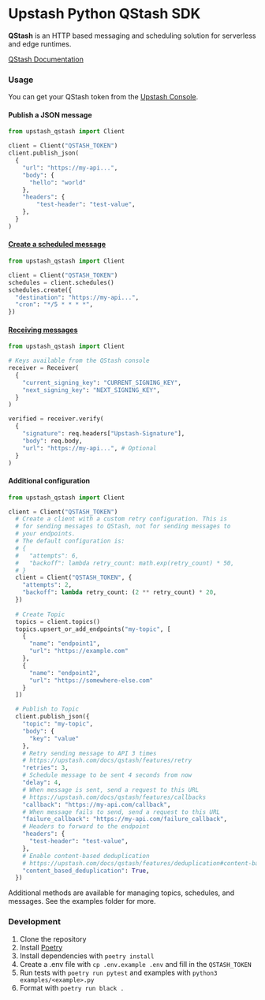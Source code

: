# Upstash Python QStash SDK

**QStash** is an HTTP based messaging and scheduling solution for serverless and edge runtimes.

[QStash Documentation](https://upstash.com/docs/qstash)

### Usage

You can get your QStash token from the [Upstash Console](https://console.upstash.com/qstash).

#### Publish a JSON message
```python
from upstash_qstash import Client

client = Client("QSTASH_TOKEN")
client.publish_json(
  {
    "url": "https://my-api...",
    "body": {
      "hello": "world"
    },
    "headers": {
        "test-header": "test-value",
    },
  }
)
```

#### [Create a scheduled message](https://upstash.com/docs/qstash/features/schedules)
```python
from upstash_qstash import Client

client = Client("QSTASH_TOKEN")
schedules = client.schedules()
schedules.create({
  "destination": "https://my-api...",
  "cron": "*/5 * * * *",
})
```

#### [Receiving messages](https://upstash.com/docs/qstash/howto/receiving)
```python
from upstash_qstash import Client

# Keys available from the QStash console
receiver = Receiver(
  {
    "current_signing_key": "CURRENT_SIGNING_KEY",
    "next_signing_key": "NEXT_SIGNING_KEY",
  }
)

verified = receiver.verify(
  {
    "signature": req.headers["Upstash-Signature"],
    "body": req.body,
    "url": "https://my-api...", # Optional
  }
)
```

#### Additional configuration
```python
from upstash_qstash import Client

client = Client("QSTASH_TOKEN")
  # Create a client with a custom retry configuration. This is 
  # for sending messages to QStash, not for sending messages to
  # your endpoints.
  # The default configuration is:
  # {
  #   "attempts": 6,
  #   "backoff": lambda retry_count: math.exp(retry_count) * 50,
  # }
  client = Client("QSTASH_TOKEN", {
    "attempts": 2,
    "backoff": lambda retry_count: (2 ** retry_count) * 20,
  })
  
  # Create Topic
  topics = client.topics()
  topics.upsert_or_add_endpoints("my-topic", [
    {
      "name": "endpoint1",
      "url": "https://example.com"
    },
    {
      "name": "endpoint2",
      "url": "https://somewhere-else.com"
    }
  ])

  # Publish to Topic
  client.publish_json({
    "topic": "my-topic",
    "body": {
      "key": "value"
    },
    # Retry sending message to API 3 times
    # https://upstash.com/docs/qstash/features/retry
    "retries": 3,
    # Schedule message to be sent 4 seconds from now
    "delay": 4, 
    # When message is sent, send a request to this URL
    # https://upstash.com/docs/qstash/features/callbacks
    "callback": "https://my-api.com/callback",
    # When message fails to send, send a request to this URL
    "failure_callback": "https://my-api.com/failure_callback",
    # Headers to forward to the endpoint
    "headers": {
      "test-header": "test-value",
    },
    # Enable content-based deduplication
    # https://upstash.com/docs/qstash/features/deduplication#content-based-deduplication
    "content_based_deduplication": True,
  })
```

Additional methods are available for managing topics, schedules, and messages. See the examples folder for more.

### Development
1. Clone the repository
2. Install [Poetry](https://python-poetry.org/docs/#installation)
3. Install dependencies with `poetry install`
4. Create a .env file with `cp .env.example .env` and fill in the `QSTASH_TOKEN`
5. Run tests with `poetry run pytest` and examples with `python3 examples/<example>.py`
6. Format with `poetry run black .`
